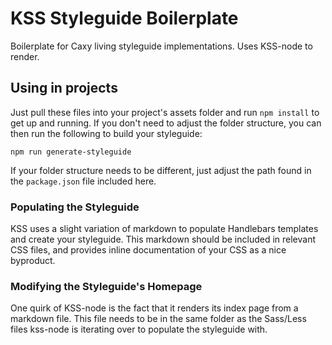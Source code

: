 # KSS Styleguide Boilerplate

Boilerplate for Caxy living styleguide implementations. Uses KSS-node to render.

## Using in projects

Just pull these files into your project's assets folder and run `npm install` to get up and running. If you don't need to adjust the folder structure, you can then run the following to build your styleguide:

`npm run generate-styleguide`

If your folder structure needs to be different, just adjust the path found in the `package.json` file included here.

### Populating the Styleguide

KSS uses a slight variation of markdown to populate Handlebars templates and create your styleguide. This markdown should be included in relevant CSS files, and provides inline documentation of your CSS as a nice byproduct.

### Modifying the Styleguide's Homepage

One quirk of KSS-node is the fact that it renders its index page from a markdown file. This file needs to be in the same folder as the Sass/Less files kss-node is iterating over to populate the styleguide with.
